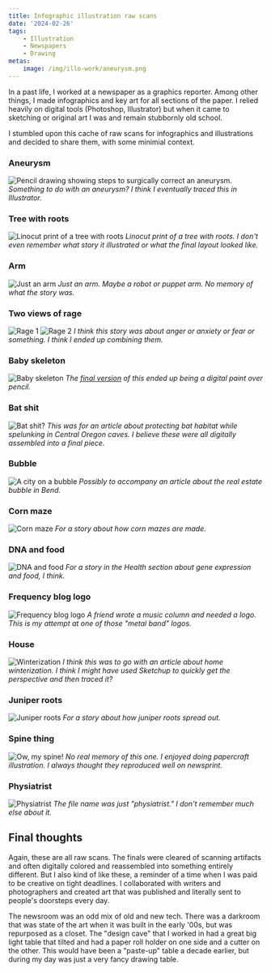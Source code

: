 ```yaml
---
title: Infographic illustration raw scans
date: '2024-02-26'
tags:
    - Illustration
    - Newspapers
    - Drawing
metas:
    image: /img/illo-work/aneurysm.png
---
```


In a past life, I worked at a newspaper as a graphics reporter. Among other things, I made infographics and key art for all sections of the paper. I relied heavily on digital tools (Photoshop, Illustrator) but when it came to sketching or original art I was and remain stubbornly old school.

I stumbled upon this cache of raw scans for infographics and illustrations and decided to share them, with some minimial context.

### Aneurysm

![Pencil drawing showing steps to surgically correct an aneurysm.](/img/illo-work/aneurysm.png)
*Something to do with an aneurysm? I think I eventually traced this in Illustrator.*

<!-- more -->

### Tree with roots

![Linocut print of a tree with roots](/img/illo-work/andy-tree.png)
*Linocut print of a tree with roots. I don't even remember what story it illustrated or what the final layout looked like.*

### Arm

![Just an arm](/img/illo-work/arm.png)
*Just an arm. Maybe a robot or puppet arm. No memory of what the story was.*

### Two views of rage

![Rage 1](/img/illo-work/art-1.png)
![Rage 2](/img/illo-work/art-2.png)
*I think this story was about anger or anxiety or fear or something. I think I ended up combining them.*

### Baby skeleton

![Baby skeleton](/img/illo-work/baby-skeleton.png)
*The [final version](https://www.bendbulletin.com/lifestyle/health/humans-are-born-with-nearly-300-bones-but-most-adults-have-around-206/article_7c13a447-e766-51ed-9491-83d12bafb548.html) of this ended up being a digital paint over pencil.*

### Bat shit

![Bat shit?](/img/illo-work/bat-shit.png)
*This was for an article about protecting bat habitat while spelunking in Central Oregon caves. I believe these were all digitally assembled into a final piece.*

### Bubble

![A city on a bubble](/img/illo-work/bubble.png)
*Possibly to accompany an article about the real estate bubble in Bend.*

### Corn maze

![Corn maze](/img/illo-work/corn.png)
*For a story about how corn mazes are made.*

### DNA and food

![DNA and food](/img/illo-work/dna-food.png)
*For a story in the Health section about gene expression and food, I think.*

### Frequency blog logo

![Frequency blog logo](/img/illo-work/frequency-metal.png)
*A friend wrote a music column and needed a logo. This is my attempt at one of those "metal band" logos.*

### House

![Winterization](/img/illo-work/house-scan.png)
*I think this was to go with an article about home winterization. I think I might have used Sketchup to quickly get the perspective and then traced it?*

### Juniper roots

![Juniper roots](/img/illo-work/juniper-roots-illo.png)
*For a story about how juniper roots spread out.*

### Spine thing

![Ow, my spine!](/img/illo-work/owmyspine.png)
*No real memory of this one. I enjoyed doing papercraft illustration. I always thought they reproduced well on newsprint.*

### Physiatrist

![Physiatrist](/img/illo-work/physiatrist.png)
*The file name was just "physiatrist." I don't remember much else about it.*

## Final thoughts

Again, these are all raw scans. The finals were cleared of scanning artifacts and often digitally colored and reassembled into something entirely different. But I also kind of like these, a reminder of a time when I was paid to be creative on tight deadlines. I collaborated with writers and photographers and created art that was published and literally sent to people's doorsteps every day.

The newsroom was an odd mix of old and new tech. There was a darkroom that was state of the art when it was built in the early '00s, but was repurposed as a closet. The "design cave" that I worked in had a great big light table that tilted and had a paper roll holder on one side and a cutter on the other. This would have been a "paste-up" table a decade earlier, but during my day was just a very fancy drawing table.
